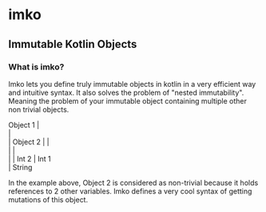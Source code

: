 # imko
## Immutable Kotlin Objects
### What is imko?
Imko lets you define truly immutable objects in kotlin in a very efficient way and intuitive syntax. It also solves the problem of "nested immutability". Meaning the problem of your immutable object containing multiple other non trivial objects.

Object 1
| \
|  \
|   Object 2
|   |   \
|   |    \
|   |      Int 2
|   Int 1   
|
String

In the example above, Object 2 is considered as non-trivial because it holds references to 2 other variables. Imko defines a very cool syntax of getting mutations of this object.
